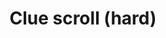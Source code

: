 ---
layout: item
title: Clue scroll (hard)
item-id: 2722
datatable: true
id: 2722
name: "Clue scroll (hard)"
members: true
lowalch: 8
highalch: 12
examine: "A clue!"
monsters:
  - id: 2
    name: "Aberrant spectre"
    members: true
    combat_level: 96
    wiki_url: "https://oldschool.runescape.wiki/w/Aberrant_spectre"
    drops:
      - quantity: "1"
        rarity: 0.0078125
    image: "https://oldschool.runescape.wiki/images/thumb/b/b2/Aberrant_spectre.png/150px-Aberrant_spectre.png?65d6f"
  - id: 8
    name: "Nechryael"
    members: true
    combat_level: 115
    wiki_url: "https://oldschool.runescape.wiki/w/Nechryael"
    drops:
      - quantity: "1"
        rarity: 0.0078125
    image: "https://oldschool.runescape.wiki/images/thumb/0/00/Nechryael.png/145px-Nechryael.png?d80e7"
  - id: 104
    name: "Hellhound"
    members: true
    combat_level: 122
    wiki_url: "https://oldschool.runescape.wiki/w/Hellhound#Level_122"
    drops:
      - quantity: "1"
        rarity: 0.015625
    image: "https://oldschool.runescape.wiki/images/thumb/3/3e/Hellhound.png/200px-Hellhound.png?a089e"
  - id: 240
    name: "Black demon"
    members: true
    combat_level: 172
    wiki_url: "https://oldschool.runescape.wiki/w/Black_demon#Level_172"
    drops:
      - quantity: "1"
        rarity: 0.0078125
    image: "https://oldschool.runescape.wiki/images/thumb/0/00/Black_demon.png/240px-Black_demon.png?5ecf8"
  - id: 247
    name: "Red dragon"
    members: true
    combat_level: 152
    wiki_url: "https://oldschool.runescape.wiki/w/Red_dragon#1"
    drops:
      - quantity: "1"
        rarity: 0.0078125
    image: "https://oldschool.runescape.wiki/images/thumb/6/6a/Red_dragon.png/290px-Red_dragon.png?f0a8a"
  - id: 252
    name: "Black dragon"
    members: true
    combat_level: 227
    wiki_url: "https://oldschool.runescape.wiki/w/Black_dragon#Level_227"
    drops:
      - quantity: "1"
        rarity: 0.0078125
    image: "https://oldschool.runescape.wiki/images/thumb/9/9f/Black_dragon.png/290px-Black_dragon.png?b8574"
  - id: 260
    name: "Green dragon"
    members: true
    combat_level: 79
    wiki_url: "https://oldschool.runescape.wiki/w/Green_dragon#Level_79"
    drops:
      - quantity: "1"
        rarity: 0.0078125
    image: "https://oldschool.runescape.wiki/images/thumb/0/07/Green_dragon.png/290px-Green_dragon.png?4657a"
  - id: 265
    name: "Blue dragon"
    members: true
    combat_level: 111
    wiki_url: "https://oldschool.runescape.wiki/w/Blue_dragon#2"
    drops:
      - quantity: "1"
        rarity: 0.0078125
    image: "https://oldschool.runescape.wiki/images/thumb/3/39/Blue_dragon.png/290px-Blue_dragon.png?1f705"
  - id: 270
    name: "Bronze dragon"
    members: true
    combat_level: 131
    wiki_url: "https://oldschool.runescape.wiki/w/Bronze_dragon#Standard"
    drops:
      - quantity: "1"
        rarity: 0.0078125
    image: "https://oldschool.runescape.wiki/images/thumb/8/8f/Bronze_dragon.png/280px-Bronze_dragon.png?58670"
  - id: 272
    name: "Iron dragon"
    members: true
    combat_level: 189
    wiki_url: "https://oldschool.runescape.wiki/w/Iron_dragon#Normal"
    drops:
      - quantity: "1"
        rarity: 0.0078125
    image: "https://oldschool.runescape.wiki/images/thumb/4/41/Iron_dragon.png/280px-Iron_dragon.png?5b7f9"
  - id: 410
    name: "Kurask"
    members: true
    combat_level: 106
    wiki_url: "https://oldschool.runescape.wiki/w/Kurask"
    drops:
      - quantity: "1"
        rarity: 0.0078125
    image: "https://oldschool.runescape.wiki/images/thumb/7/77/Kurask.png/250px-Kurask.png?d25f0"
  - id: 412
    name: "Gargoyle"
    members: true
    combat_level: 111
    wiki_url: "https://oldschool.runescape.wiki/w/Gargoyle"
    drops:
      - quantity: "1"
        rarity: 0.0078125
    image: "https://oldschool.runescape.wiki/images/thumb/4/44/Gargoyle.png/250px-Gargoyle.png?b7dd7"
  - id: 415
    name: "Abyssal demon"
    members: true
    combat_level: 124
    wiki_url: "https://oldschool.runescape.wiki/w/Abyssal_demon#Standard"
    drops:
      - quantity: "1"
        rarity: 0.0078125
    image: "https://oldschool.runescape.wiki/images/thumb/2/21/Abyssal_demon.png/200px-Abyssal_demon.png?5e1ed"
  - id: 426
    name: "Turoth"
    members: true
    combat_level: 86
    wiki_url: "https://oldschool.runescape.wiki/w/Turoth#Level_83"
    drops:
      - quantity: "1"
        rarity: 0.0078125
    image: "https://oldschool.runescape.wiki/images/thumb/f/f8/Turoth_%28lv_83%29.png/250px-Turoth_%28lv_83%29.png?96f06"
  - id: 427
    name: "Turoth"
    members: true
    combat_level: 89
    wiki_url: "https://oldschool.runescape.wiki/w/Turoth#Level_89"
    drops:
      - quantity: "1"
        rarity: 0.0078125
    image: "https://oldschool.runescape.wiki/images/thumb/f/f8/Turoth_%28lv_83%29.png/250px-Turoth_%28lv_83%29.png?96f06"
  - id: 428
    name: "Turoth"
    members: true
    combat_level: 87
    wiki_url: "https://oldschool.runescape.wiki/w/Turoth#Level_87"
    drops:
      - quantity: "1"
        rarity: 0.0078125
    image: "https://oldschool.runescape.wiki/images/thumb/f/f8/Turoth_%28lv_83%29.png/250px-Turoth_%28lv_83%29.png?96f06"
  - id: 429
    name: "Turoth"
    members: true
    combat_level: 85
    wiki_url: "https://oldschool.runescape.wiki/w/Turoth#Level_85"
    drops:
      - quantity: "1"
        rarity: 0.0078125
    image: "https://oldschool.runescape.wiki/images/thumb/f/f8/Turoth_%28lv_83%29.png/250px-Turoth_%28lv_83%29.png?96f06"
  - id: 430
    name: "Turoth"
    members: true
    combat_level: 83
    wiki_url: "https://oldschool.runescape.wiki/w/Turoth#Level_83"
    drops:
      - quantity: "1"
        rarity: 0.0078125
    image: "https://oldschool.runescape.wiki/images/thumb/f/f8/Turoth_%28lv_83%29.png/250px-Turoth_%28lv_83%29.png?96f06"
  - id: 431
    name: "Turoth"
    members: true
    combat_level: 88
    wiki_url: "https://oldschool.runescape.wiki/w/Turoth#Level_83"
    drops:
      - quantity: "1"
        rarity: 0.0078125
    image: "https://oldschool.runescape.wiki/images/thumb/f/f8/Turoth_%28lv_83%29.png/250px-Turoth_%28lv_83%29.png?96f06"
  - id: 437
    name: "Jelly"
    members: true
    combat_level: 78
    wiki_url: "https://oldschool.runescape.wiki/w/Jelly"
    drops:
      - quantity: "1"
        rarity: 0.0078125
    image: "https://oldschool.runescape.wiki/images/thumb/0/05/Jelly.png/250px-Jelly.png?28a08"
  - id: 484
    name: "Bloodveld"
    members: true
    combat_level: 76
    wiki_url: "https://oldschool.runescape.wiki/w/Bloodveld#Standard"
    drops:
      - quantity: "1"
        rarity: 0.00390625
    image: "https://oldschool.runescape.wiki/images/thumb/f/f9/Bloodveld.png/250px-Bloodveld.png?adc61"
  - id: 492
    name: "Cave kraken"
    members: true
    combat_level: 127
    wiki_url: "https://oldschool.runescape.wiki/w/Cave_kraken"
    drops:
      - quantity: "1"
        rarity: 0.01
    image: "https://oldschool.runescape.wiki/images/thumb/d/dc/Cave_kraken.png/290px-Cave_kraken.png?4612a"
  - id: 498
    name: "Smoke devil"
    members: true
    combat_level: 160
    wiki_url: "https://oldschool.runescape.wiki/w/Smoke_devil"
    drops:
      - quantity: "1"
        rarity: 0.0078125
    image: "https://oldschool.runescape.wiki/images/thumb/8/83/Smoke_devil.png/250px-Smoke_devil.png?87507"
  - id: 499
    name: "Thermonuclear smoke devil"
    members: true
    combat_level: 301
    wiki_url: "https://oldschool.runescape.wiki/w/Thermonuclear_smoke_devil"
    drops:
      - quantity: "1"
        rarity: 0.010416666666666666
    image: "https://oldschool.runescape.wiki/images/thumb/1/1c/Thermonuclear_smoke_devil.png/260px-Thermonuclear_smoke_devil.png?87507"
  - id: 531
    name: "Dark warrior"
    members: false
    combat_level: 8
    wiki_url: "https://oldschool.runescape.wiki/w/Dark_warrior#Level_8"
    drops:
      - quantity: "1"
        rarity: 0.0078125
    image: "https://oldschool.runescape.wiki/images/thumb/6/69/Dark_warrior.png/150px-Dark_warrior.png?386d1"
  - id: 787
    name: "Suqah"
    members: true
    combat_level: 111
    wiki_url: "https://oldschool.runescape.wiki/w/Suqah"
    drops:
      - quantity: "1"
        rarity: 0.007751937984496124
    image: "https://oldschool.runescape.wiki/images/thumb/7/79/Suqah.png/250px-Suqah.png?349eb"
  - id: 1026
    name: "Bandit"
    members: false
    combat_level: 22
    wiki_url: "https://oldschool.runescape.wiki/w/Bandit#Level_22"
    drops:
      - quantity: "1"
        rarity: 0.0078125
    image: "https://oldschool.runescape.wiki/images/thumb/1/1f/Bandit.png/160px-Bandit.png?4ee9f"
  - id: 1047
    name: "Cave horror"
    members: true
    combat_level: 80
    wiki_url: "https://oldschool.runescape.wiki/w/Cave_horror"
    drops:
      - quantity: "1"
        rarity: 0.0078125
    image: "https://oldschool.runescape.wiki/images/thumb/5/5b/Cave_horror_%281%29.png/240px-Cave_horror_%281%29.png?a57e4"
  - id: 1834
    name: "Gorak"
    members: true
    combat_level: 145
    wiki_url: "https://oldschool.runescape.wiki/w/Gorak#Level_145"
    drops:
      - quantity: "1"
        rarity: 0.0078125
    image: "https://oldschool.runescape.wiki/images/thumb/7/7d/Gorak.png/260px-Gorak.png?4657a"
  - id: 2025
    name: "Greater demon"
    members: false
    combat_level: 92
    wiki_url: "https://oldschool.runescape.wiki/w/Greater_demon#Level_92"
    drops:
      - quantity: "1"
        rarity: 0.0078125
    image: "https://oldschool.runescape.wiki/images/thumb/5/56/Greater_demon.png/250px-Greater_demon.png?f293e"
  - id: 2090
    name: "Moss giant"
    members: false
    combat_level: 42
    wiki_url: "https://oldschool.runescape.wiki/w/Moss_giant#Level_42"
    drops:
      - quantity: "1"
        rarity: 0.005
    image: "https://oldschool.runescape.wiki/images/thumb/6/61/Moss_giant.png/70px-Moss_giant.png?3c6c6"
  - id: 2097
    name: "Cyclops"
    members: true
    combat_level: 56
    wiki_url: "https://oldschool.runescape.wiki/w/Cyclops#Level_56"
    drops:
      - quantity: "1"
        rarity: 0.001953125
    image: "https://oldschool.runescape.wiki/images/thumb/a/a9/Cyclops.png/50px-Cyclops.png?dd786"
  - id: 2137
    name: "Cyclops"
    members: true
    combat_level: 106
    wiki_url: "https://oldschool.runescape.wiki/w/Cyclops#Level_106"
    drops:
      - quantity: "1"
        rarity: 0.001953125
    image: "https://oldschool.runescape.wiki/images/thumb/a/a9/Cyclops.png/50px-Cyclops.png?dd786"
  - id: 2145
    name: "Undead Druid"
    members: true
    combat_level: 105
    wiki_url: "https://oldschool.runescape.wiki/w/Undead_Druid"
    drops:
      - quantity: "1"
        rarity: 0.01
    image: "https://oldschool.runescape.wiki/images/thumb/9/93/Undead_Druid.png/230px-Undead_Druid.png?35e76"
  - id: 2206
    name: "Starlight"
    members: true
    combat_level: 149
    wiki_url: "https://oldschool.runescape.wiki/w/Starlight"
    drops:
      - quantity: "1"
        rarity: 0.0078125
    image: "https://oldschool.runescape.wiki/images/thumb/1/15/Starlight.png/300px-Starlight.png?f8be1"
  - id: 2207
    name: "Growler"
    members: true
    combat_level: 139
    wiki_url: "https://oldschool.runescape.wiki/w/Growler"
    drops:
      - quantity: "1"
        rarity: 0.0078125
    image: "https://oldschool.runescape.wiki/images/thumb/f/f3/Growler.png/300px-Growler.png?4ef2e"
  - id: 2208
    name: "Bree"
    members: true
    combat_level: 146
    wiki_url: "https://oldschool.runescape.wiki/w/Bree"
    drops:
      - quantity: "1"
        rarity: 0.0078125
    image: "https://oldschool.runescape.wiki/images/thumb/6/64/Bree.png/250px-Bree.png?58670"
  - id: 2209
    name: "Saradomin priest"
    members: true
    combat_level: 113
    wiki_url: "https://oldschool.runescape.wiki/w/Saradomin_priest"
    drops:
      - quantity: "1"
        rarity: 0.0078125
    image: "https://oldschool.runescape.wiki/images/thumb/5/5a/Saradomin_priest.png/130px-Saradomin_priest.png?c166f"
  - id: 2210
    name: "Spiritual warrior"
    members: true
    combat_level: 125
    wiki_url: "https://oldschool.runescape.wiki/w/Spiritual_warrior#Saradomin"
    drops:
      - quantity: "1"
        rarity: 0.0078125
    image: "https://oldschool.runescape.wiki/images/thumb/1/1a/Spiritual_warrior_%28Zamorak%29.png/200px-Spiritual_warrior_%28Zamorak%29.png?ef14c"
  - id: 2211
    name: "Spiritual ranger"
    members: true
    combat_level: 122
    wiki_url: "https://oldschool.runescape.wiki/w/Spiritual_ranger#Saradomin"
    drops:
      - quantity: "1"
        rarity: 0.0078125
    image: "https://oldschool.runescape.wiki/images/thumb/1/12/Spiritual_ranger_%28Zamorak%29.png/100px-Spiritual_ranger_%28Zamorak%29.png?b48cd"
  - id: 2212
    name: "Spiritual mage"
    members: true
    combat_level: 120
    wiki_url: "https://oldschool.runescape.wiki/w/Spiritual_mage#Saradomin"
    drops:
      - quantity: "1"
        rarity: 0.0078125
    image: "https://oldschool.runescape.wiki/images/thumb/f/f0/Spiritual_mage_%28Zamorak%29.png/130px-Spiritual_mage_%28Zamorak%29.png?b48cd"
  - id: 2213
    name: "Knight of Saradomin"
    members: true
    combat_level: 103
    wiki_url: "https://oldschool.runescape.wiki/w/Knight_of_Saradomin#Level_103"
    drops:
      - quantity: "1"
        rarity: 0.0078125
    image: "https://oldschool.runescape.wiki/images/thumb/b/ba/Knight_of_Saradomin.png/130px-Knight_of_Saradomin.png?3a61b"
  - id: 2214
    name: "Knight of Saradomin"
    members: true
    combat_level: 101
    wiki_url: "https://oldschool.runescape.wiki/w/Knight_of_Saradomin#Level_101"
    drops:
      - quantity: "1"
        rarity: 0.0078125
    image: "https://oldschool.runescape.wiki/images/thumb/b/ba/Knight_of_Saradomin.png/130px-Knight_of_Saradomin.png?3a61b"
  - id: 2216
    name: "Sergeant Strongstack"
    members: true
    combat_level: 141
    wiki_url: "https://oldschool.runescape.wiki/w/Sergeant_Strongstack"
    drops:
      - quantity: "1"
        rarity: 0.0078125
    image: "https://oldschool.runescape.wiki/images/thumb/6/65/Sergeant_Strongstack.png/230px-Sergeant_Strongstack.png?4af2c"
  - id: 2217
    name: "Sergeant Steelwill"
    members: true
    combat_level: 142
    wiki_url: "https://oldschool.runescape.wiki/w/Sergeant_Steelwill"
    drops:
      - quantity: "1"
        rarity: 0.0078125
    image: "https://oldschool.runescape.wiki/images/thumb/e/e7/Sergeant_Steelwill.png/230px-Sergeant_Steelwill.png?4af2c"
  - id: 2218
    name: "Sergeant Grimspike"
    members: true
    combat_level: 142
    wiki_url: "https://oldschool.runescape.wiki/w/Sergeant_Grimspike"
    drops:
      - quantity: "1"
        rarity: 0.0078125
    image: "https://oldschool.runescape.wiki/images/thumb/2/27/Sergeant_Grimspike.png/230px-Sergeant_Grimspike.png?4af2c"
  - id: 2235
    name: "Cyclops"
    members: true
    combat_level: 81
    wiki_url: "https://oldschool.runescape.wiki/w/Cyclops#Level_81"
    drops:
      - quantity: "1"
        rarity: 0.001953125
    image: "https://oldschool.runescape.wiki/images/thumb/a/a9/Cyclops.png/50px-Cyclops.png?dd786"
  - id: 2237
    name: "Ork"
    members: true
    combat_level: 107
    wiki_url: "https://oldschool.runescape.wiki/w/Ork"
    drops:
      - quantity: "1"
        rarity: 0.0078125
    image: "https://oldschool.runescape.wiki/images/thumb/0/0a/Ork.png/250px-Ork.png?ef0cc"
  - id: 2242
    name: "Spiritual ranger"
    members: true
    combat_level: 115
    wiki_url: "https://oldschool.runescape.wiki/w/Spiritual_ranger#Bandos"
    drops:
      - quantity: "1"
        rarity: 0.0078125
    image: "https://oldschool.runescape.wiki/images/thumb/1/12/Spiritual_ranger_%28Zamorak%29.png/100px-Spiritual_ranger_%28Zamorak%29.png?b48cd"
  - id: 2243
    name: "Spiritual warrior"
    members: true
    combat_level: 134
    wiki_url: "https://oldschool.runescape.wiki/w/Spiritual_warrior#Bandos"
    drops:
      - quantity: "1"
        rarity: 0.0078125
    image: "https://oldschool.runescape.wiki/images/thumb/1/1a/Spiritual_warrior_%28Zamorak%29.png/200px-Spiritual_warrior_%28Zamorak%29.png?ef14c"
  - id: 2244
    name: "Spiritual mage"
    members: true
    combat_level: 121
    wiki_url: "https://oldschool.runescape.wiki/w/Spiritual_mage#Bandos"
    drops:
      - quantity: "1"
        rarity: 0.0078125
    image: "https://oldschool.runescape.wiki/images/thumb/f/f0/Spiritual_mage_%28Zamorak%29.png/130px-Spiritual_mage_%28Zamorak%29.png?b48cd"
  - id: 2265
    name: "Dagannoth Supreme"
    members: true
    combat_level: 303
    wiki_url: "https://oldschool.runescape.wiki/w/Dagannoth_Supreme"
    drops:
      - quantity: "1"
        rarity: 0.023809523809523808
    image: "https://oldschool.runescape.wiki/images/thumb/b/b4/Dagannoth_Supreme.png/230px-Dagannoth_Supreme.png?81f00"
  - id: 2266
    name: "Dagannoth Prime"
    members: true
    combat_level: 303
    wiki_url: "https://oldschool.runescape.wiki/w/Dagannoth_Prime"
    drops:
      - quantity: "1"
        rarity: 0.023809523809523808
    image: "https://oldschool.runescape.wiki/images/thumb/8/8b/Dagannoth_Prime.png/200px-Dagannoth_Prime.png?945b1"
  - id: 2267
    name: "Dagannoth Rex"
    members: true
    combat_level: 303
    wiki_url: "https://oldschool.runescape.wiki/w/Dagannoth_Rex"
    drops:
      - quantity: "1"
        rarity: 0.023809523809523808
    image: "https://oldschool.runescape.wiki/images/thumb/1/1b/Dagannoth_Rex.png/230px-Dagannoth_Rex.png?a99a9"
  - id: 2464
    name: "Cyclops"
    members: true
    combat_level: 76
    wiki_url: "https://oldschool.runescape.wiki/w/Cyclops#Level_76"
    drops:
      - quantity: "1"
        rarity: 0.001953125
    image: "https://oldschool.runescape.wiki/images/thumb/a/a9/Cyclops.png/50px-Cyclops.png?dd786"
  - id: 2514
    name: "Ankou"
    members: false
    combat_level: 75
    wiki_url: "https://oldschool.runescape.wiki/w/Ankou#Level_75"
    drops:
      - quantity: "1"
        rarity: 0.001953125
    image: "https://oldschool.runescape.wiki/images/thumb/4/4f/Ankou.png/110px-Ankou.png?efca0"
  - id: 2515
    name: "Ankou"
    members: false
    combat_level: 82
    wiki_url: "https://oldschool.runescape.wiki/w/Ankou#Level_82"
    drops:
      - quantity: "1"
        rarity: 0.001953125
    image: "https://oldschool.runescape.wiki/images/thumb/4/4f/Ankou.png/110px-Ankou.png?efca0"
  - id: 2516
    name: "Ankou"
    members: false
    combat_level: 86
    wiki_url: "https://oldschool.runescape.wiki/w/Ankou#Level_86"
    drops:
      - quantity: "1"
        rarity: 0.001953125
    image: "https://oldschool.runescape.wiki/images/thumb/4/4f/Ankou.png/110px-Ankou.png?efca0"
  - id: 2916
    name: "Waterfiend"
    members: true
    combat_level: 115
    wiki_url: "https://oldschool.runescape.wiki/w/Waterfiend"
    drops:
      - quantity: "1"
        rarity: 0.0078125
    image: "https://oldschool.runescape.wiki/images/thumb/4/4f/Waterfiend.png/120px-Waterfiend.png?3dfda"
  - id: 2918
    name: "Brutal green dragon"
    members: true
    combat_level: 227
    wiki_url: "https://oldschool.runescape.wiki/w/Brutal_green_dragon"
    drops:
      - quantity: "1"
        rarity: 0.0078125
    image: "https://oldschool.runescape.wiki/images/thumb/e/e9/Brutal_green_dragon.png/290px-Brutal_green_dragon.png?24f54"
  - id: 3130
    name: "Tstanon Karlak"
    members: true
    combat_level: 145
    wiki_url: "https://oldschool.runescape.wiki/w/Tstanon_Karlak"
    drops:
      - quantity: "1"
        rarity: 0.0078125
    image: "https://oldschool.runescape.wiki/images/thumb/f/f7/Tstanon_Karlak.png/250px-Tstanon_Karlak.png?fbe3c"
  - id: 3131
    name: "Zakl'n Gritch"
    members: true
    combat_level: 142
    wiki_url: "https://oldschool.runescape.wiki/w/Zakl'n_Gritch"
    drops:
      - quantity: "1"
        rarity: 0.0078125
    image: "https://oldschool.runescape.wiki/images/thumb/5/53/Zakl%27n_Gritch.png/220px-Zakl%27n_Gritch.png?b556b"
  - id: 3132
    name: "Balfrug Kreeyath"
    members: true
    combat_level: 151
    wiki_url: "https://oldschool.runescape.wiki/w/Balfrug_Kreeyath"
    drops:
      - quantity: "1"
        rarity: 0.0078125
    image: "https://oldschool.runescape.wiki/images/thumb/9/93/Balfrug_Kreeyath.png/250px-Balfrug_Kreeyath.png?b4b5b"
  - id: 3133
    name: "Hellhound"
    members: true
    combat_level: 127
    wiki_url: "https://oldschool.runescape.wiki/w/Hellhound#Level_127"
    drops:
      - quantity: "1"
        rarity: 0.015625
    image: "https://oldschool.runescape.wiki/images/thumb/3/3e/Hellhound.png/200px-Hellhound.png?a089e"
  - id: 3138
    name: "Bloodveld"
    members: true
    combat_level: 81
    wiki_url: "https://oldschool.runescape.wiki/w/Bloodveld#God_Wars"
    drops:
      - quantity: "1"
        rarity: 0.00390625
    image: "https://oldschool.runescape.wiki/images/thumb/f/f9/Bloodveld.png/250px-Bloodveld.png?adc61"
  - id: 3141
    name: "Gorak"
    members: true
    combat_level: 149
    wiki_url: "https://oldschool.runescape.wiki/w/Gorak#Level_149"
    drops:
      - quantity: "1"
        rarity: 0.0078125
    image: "https://oldschool.runescape.wiki/images/thumb/7/7d/Gorak.png/260px-Gorak.png?4657a"
  - id: 3159
    name: "Spiritual warrior"
    members: true
    combat_level: 115
    wiki_url: "https://oldschool.runescape.wiki/w/Spiritual_warrior#Zamorak"
    drops:
      - quantity: "1"
        rarity: 0.0078125
    image: "https://oldschool.runescape.wiki/images/thumb/1/1a/Spiritual_warrior_%28Zamorak%29.png/200px-Spiritual_warrior_%28Zamorak%29.png?ef14c"
  - id: 3160
    name: "Spiritual ranger"
    members: true
    combat_level: 118
    wiki_url: "https://oldschool.runescape.wiki/w/Spiritual_ranger#Zamorak"
    drops:
      - quantity: "1"
        rarity: 0.0078125
    image: "https://oldschool.runescape.wiki/images/thumb/1/12/Spiritual_ranger_%28Zamorak%29.png/100px-Spiritual_ranger_%28Zamorak%29.png?b48cd"
  - id: 3163
    name: "Wingman Skree"
    members: true
    combat_level: 143
    wiki_url: "https://oldschool.runescape.wiki/w/Wingman_Skree"
    drops:
      - quantity: "1"
        rarity: 0.0078125
    image: "https://oldschool.runescape.wiki/images/thumb/7/75/Wingman_Skree.png/280px-Wingman_Skree.png?6ce9f"
  - id: 3164
    name: "Flockleader Geerin"
    members: true
    combat_level: 149
    wiki_url: "https://oldschool.runescape.wiki/w/Flockleader_Geerin"
    drops:
      - quantity: "1"
        rarity: 0.0078125
    image: "https://oldschool.runescape.wiki/images/thumb/f/f9/Flockleader_Geerin.png/280px-Flockleader_Geerin.png?6ce9f"
  - id: 3165
    name: "Flight Kilisa"
    members: true
    combat_level: 159
    wiki_url: "https://oldschool.runescape.wiki/w/Flight_Kilisa"
    drops:
      - quantity: "1"
        rarity: 0.0078125
    image: "https://oldschool.runescape.wiki/images/thumb/e/e7/Flight_Kilisa.png/250px-Flight_Kilisa.png?3a3f3"
  - id: 3166
    name: "Spiritual warrior"
    members: true
    combat_level: 123
    wiki_url: "https://oldschool.runescape.wiki/w/Spiritual_warrior#Armadyl"
    drops:
      - quantity: "1"
        rarity: 0.0078125
    image: "https://oldschool.runescape.wiki/images/thumb/1/1a/Spiritual_warrior_%28Zamorak%29.png/200px-Spiritual_warrior_%28Zamorak%29.png?ef14c"
  - id: 3167
    name: "Spiritual ranger"
    members: true
    combat_level: 127
    wiki_url: "https://oldschool.runescape.wiki/w/Spiritual_ranger#Armadyl"
    drops:
      - quantity: "1"
        rarity: 0.0078125
    image: "https://oldschool.runescape.wiki/images/thumb/1/12/Spiritual_ranger_%28Zamorak%29.png/100px-Spiritual_ranger_%28Zamorak%29.png?b48cd"
  - id: 3168
    name: "Spiritual mage"
    members: true
    combat_level: 122
    wiki_url: "https://oldschool.runescape.wiki/w/Spiritual_mage#Armadyl"
    drops:
      - quantity: "1"
        rarity: 0.0078125
    image: "https://oldschool.runescape.wiki/images/thumb/f/f0/Spiritual_mage_%28Zamorak%29.png/130px-Spiritual_mage_%28Zamorak%29.png?b48cd"
  - id: 3169
    name: "Aviansie"
    members: true
    combat_level: 69
    wiki_url: "https://oldschool.runescape.wiki/w/Aviansie#Level_69"
    drops:
      - quantity: "1"
        rarity: 0.0078125
    image: "https://oldschool.runescape.wiki/images/thumb/e/ec/Aviansie_%28level_69%29.png/230px-Aviansie_%28level_69%29.png?bc4a8"
  - id: 3170
    name: "Aviansie"
    members: true
    combat_level: 79
    wiki_url: "https://oldschool.runescape.wiki/w/Aviansie#Level_79_(1)"
    drops:
      - quantity: "1"
        rarity: 0.0078125
    image: "https://oldschool.runescape.wiki/images/thumb/e/ec/Aviansie_%28level_69%29.png/230px-Aviansie_%28level_69%29.png?bc4a8"
  - id: 3171
    name: "Aviansie"
    members: true
    combat_level: 84
    wiki_url: "https://oldschool.runescape.wiki/w/Aviansie#Level_84"
    drops:
      - quantity: "1"
        rarity: 0.0078125
    image: "https://oldschool.runescape.wiki/images/thumb/e/ec/Aviansie_%28level_69%29.png/230px-Aviansie_%28level_69%29.png?bc4a8"
  - id: 3172
    name: "Aviansie"
    members: true
    combat_level: 83
    wiki_url: "https://oldschool.runescape.wiki/w/Aviansie#Level_83"
    drops:
      - quantity: "1"
        rarity: 0.0078125
    image: "https://oldschool.runescape.wiki/images/thumb/e/ec/Aviansie_%28level_69%29.png/230px-Aviansie_%28level_69%29.png?bc4a8"
  - id: 3173
    name: "Aviansie"
    members: true
    combat_level: 92
    wiki_url: "https://oldschool.runescape.wiki/w/Aviansie#Level_92"
    drops:
      - quantity: "1"
        rarity: 0.0078125
    image: "https://oldschool.runescape.wiki/images/thumb/e/ec/Aviansie_%28level_69%29.png/230px-Aviansie_%28level_69%29.png?bc4a8"
  - id: 3174
    name: "Aviansie"
    members: true
    combat_level: 97
    wiki_url: "https://oldschool.runescape.wiki/w/Aviansie#Level_97_(1)"
    drops:
      - quantity: "1"
        rarity: 0.0078125
    image: "https://oldschool.runescape.wiki/images/thumb/e/ec/Aviansie_%28level_69%29.png/230px-Aviansie_%28level_69%29.png?bc4a8"
  - id: 3175
    name: "Aviansie"
    members: true
    combat_level: 137
    wiki_url: "https://oldschool.runescape.wiki/w/Aviansie#Level_137"
    drops:
      - quantity: "1"
        rarity: 0.0078125
    image: "https://oldschool.runescape.wiki/images/thumb/e/ec/Aviansie_%28level_69%29.png/230px-Aviansie_%28level_69%29.png?bc4a8"
  - id: 3176
    name: "Aviansie"
    members: true
    combat_level: 148
    wiki_url: "https://oldschool.runescape.wiki/w/Aviansie#Level_148"
    drops:
      - quantity: "1"
        rarity: 0.0078125
    image: "https://oldschool.runescape.wiki/images/thumb/e/ec/Aviansie_%28level_69%29.png/230px-Aviansie_%28level_69%29.png?bc4a8"
  - id: 3177
    name: "Aviansie"
    members: true
    combat_level: 71
    wiki_url: "https://oldschool.runescape.wiki/w/Aviansie#Level_71"
    drops:
      - quantity: "1"
        rarity: 0.0078125
    image: "https://oldschool.runescape.wiki/images/thumb/e/ec/Aviansie_%28level_69%29.png/230px-Aviansie_%28level_69%29.png?bc4a8"
  - id: 3178
    name: "Aviansie"
    members: true
    combat_level: 73
    wiki_url: "https://oldschool.runescape.wiki/w/Aviansie#Level_73"
    drops:
      - quantity: "1"
        rarity: 0.0078125
    image: "https://oldschool.runescape.wiki/images/thumb/e/ec/Aviansie_%28level_69%29.png/230px-Aviansie_%28level_69%29.png?bc4a8"
  - id: 3180
    name: "Aviansie"
    members: true
    combat_level: 89
    wiki_url: "https://oldschool.runescape.wiki/w/Aviansie#Level_89"
    drops:
      - quantity: "1"
        rarity: 0.0078125
    image: "https://oldschool.runescape.wiki/images/thumb/e/ec/Aviansie_%28level_69%29.png/230px-Aviansie_%28level_69%29.png?bc4a8"
  - id: 3181
    name: "Aviansie"
    members: true
    combat_level: 94
    wiki_url: "https://oldschool.runescape.wiki/w/Aviansie#Level_94"
    drops:
      - quantity: "1"
        rarity: 0.0078125
    image: "https://oldschool.runescape.wiki/images/thumb/e/ec/Aviansie_%28level_69%29.png/230px-Aviansie_%28level_69%29.png?bc4a8"
  - id: 3183
    name: "Aviansie"
    members: true
    combat_level: 131
    wiki_url: "https://oldschool.runescape.wiki/w/Aviansie#Level_131"
    drops:
      - quantity: "1"
        rarity: 0.0078125
    image: "https://oldschool.runescape.wiki/images/thumb/e/ec/Aviansie_%28level_69%29.png/230px-Aviansie_%28level_69%29.png?bc4a8"
  - id: 3428
    name: "Iorwerth Archer"
    members: true
    combat_level: 90
    wiki_url: "https://oldschool.runescape.wiki/w/Iorwerth_Archer#Male"
    drops:
      - quantity: "1"
        rarity: 0.0078125
    image: "https://oldschool.runescape.wiki/images/thumb/e/e9/Iorwerth_Archer_%282%29.png/130px-Iorwerth_Archer_%282%29.png?7e75e"
  - id: 3429
    name: "Iorwerth Warrior"
    members: true
    combat_level: 108
    wiki_url: "https://oldschool.runescape.wiki/w/Iorwerth_Warrior#Male"
    drops:
      - quantity: "1"
        rarity: 0.0078125
    image: "https://oldschool.runescape.wiki/images/thumb/5/5d/Iorwerth_Warrior_%282%29.png/140px-Iorwerth_Warrior_%282%29.png?1c383"
  - id: 3717
    name: "Vyrewatch"
    members: true
    combat_level: 105
    wiki_url: "https://oldschool.runescape.wiki/w/Vyrewatch#Level_105"
    drops:
      - quantity: "1"
        rarity: 0.0078125
    image: "https://oldschool.runescape.wiki/images/thumb/a/a6/Vyrewatch.png/250px-Vyrewatch.png?6487a"
  - id: 3718
    name: "Vyrewatch"
    members: true
    combat_level: 110
    wiki_url: "https://oldschool.runescape.wiki/w/Vyrewatch#Level_110"
    drops:
      - quantity: "1"
        rarity: 0.0078125
    image: "https://oldschool.runescape.wiki/images/thumb/a/a6/Vyrewatch.png/250px-Vyrewatch.png?6487a"
  - id: 3719
    name: "Vyrewatch"
    members: true
    combat_level: 120
    wiki_url: "https://oldschool.runescape.wiki/w/Vyrewatch#Level_120"
    drops:
      - quantity: "1"
        rarity: 0.0078125
    image: "https://oldschool.runescape.wiki/images/thumb/a/a6/Vyrewatch.png/250px-Vyrewatch.png?6487a"
  - id: 3720
    name: "Vyrewatch"
    members: true
    combat_level: 125
    wiki_url: "https://oldschool.runescape.wiki/w/Vyrewatch#Level_125"
    drops:
      - quantity: "1"
        rarity: 0.0078125
    image: "https://oldschool.runescape.wiki/images/thumb/a/a6/Vyrewatch.png/250px-Vyrewatch.png?6487a"
  - id: 3851
    name: "Moss giant"
    members: true
    combat_level: 48
    wiki_url: "https://oldschool.runescape.wiki/w/Moss_giant#Level_48"
    drops:
      - quantity: "1"
        rarity: 0.005
    image: "https://oldschool.runescape.wiki/images/thumb/6/61/Moss_giant.png/70px-Moss_giant.png?3c6c6"
  - id: 4005
    name: "Dark beast"
    members: true
    combat_level: 182
    wiki_url: "https://oldschool.runescape.wiki/w/Dark_beast"
    drops:
      - quantity: "1"
        rarity: 0.0078125
    image: "https://oldschool.runescape.wiki/images/thumb/e/e1/Dark_beast.png/290px-Dark_beast.png?81f00"
  - id: 5126
    name: "Experiment No.2"
    members: true
    combat_level: 109
    wiki_url: "https://oldschool.runescape.wiki/w/Experiment_No.2"
    drops:
      - quantity: "1"
        rarity: 0.0078125
    image: "https://oldschool.runescape.wiki/images/thumb/1/19/Experiment_No.2.png/150px-Experiment_No.2.png?67804"
  - id: 5293
    name: "Elf Warrior"
    members: true
    combat_level: 108
    wiki_url: "https://oldschool.runescape.wiki/w/Elf_Warrior#1"
    drops:
      - quantity: "1"
        rarity: 0.0078125
    image: "https://oldschool.runescape.wiki/images/thumb/c/ce/Elf_Warrior_%281%29.png/130px-Elf_Warrior_%281%29.png?7a1ed"
  - id: 5295
    name: "Elf Archer"
    members: true
    combat_level: 90
    wiki_url: "https://oldschool.runescape.wiki/w/Elf_Archer#1"
    drops:
      - quantity: "1"
        rarity: 0.0078125
    image: "https://oldschool.runescape.wiki/images/thumb/4/4c/Elf_Archer_%281%29.png/130px-Elf_Archer_%281%29.png?8005f"
  - id: 6295
    name: "Black demon (hard)"
    members: true
    combat_level: 292
    wiki_url: "https://oldschool.runescape.wiki/w/Black_demon#Hard"
    drops:
      - quantity: "1"
        rarity: 0.0078125
    image: "https://oldschool.runescape.wiki/images/thumb/0/00/Black_demon.png/240px-Black_demon.png?5ecf8"
  - id: 6473
    name: "Terror dog"
    members: true
    combat_level: 110
    wiki_url: "https://oldschool.runescape.wiki/w/Terror_dog#Level_110"
    drops:
      - quantity: "1"
        rarity: 0.0078125
    image: "https://oldschool.runescape.wiki/images/thumb/6/62/Terror_dog_%28level_100%29.png/200px-Terror_dog_%28level_100%29.png?535ad"
  - id: 6474
    name: "Terror dog"
    members: true
    combat_level: 100
    wiki_url: "https://oldschool.runescape.wiki/w/Terror_dog#Level_100"
    drops:
      - quantity: "1"
        rarity: 0.0078125
    image: "https://oldschool.runescape.wiki/images/thumb/6/62/Terror_dog_%28level_100%29.png/200px-Terror_dog_%28level_100%29.png?535ad"
  - id: 6605
    name: "Bandit"
    members: true
    combat_level: 130
    wiki_url: "https://oldschool.runescape.wiki/w/Bandit#Level_130"
    drops:
      - quantity: "1"
        rarity: 0.0078125
    image: "https://oldschool.runescape.wiki/images/thumb/1/1f/Bandit.png/160px-Bandit.png?4ee9f"
  - id: 6606
    name: "Dark warrior"
    members: true
    combat_level: 145
    wiki_url: "https://oldschool.runescape.wiki/w/Dark_warrior#Level_145"
    drops:
      - quantity: "1"
        rarity: 0.0078125
    image: "https://oldschool.runescape.wiki/images/thumb/6/69/Dark_warrior.png/150px-Dark_warrior.png?386d1"
  - id: 6607
    name: "Elder Chaos druid"
    members: true
    combat_level: 129
    wiki_url: "https://oldschool.runescape.wiki/w/Elder_Chaos_druid"
    drops:
      - quantity: "1"
        rarity: 0.0078125
    image: "https://oldschool.runescape.wiki/images/thumb/9/9c/Elder_Chaos_druid.png/150px-Elder_Chaos_druid.png?559f2"
  - id: 6615
    name: "Scorpia"
    members: true
    combat_level: 225
    wiki_url: "https://oldschool.runescape.wiki/w/Scorpia"
    drops:
      - quantity: "1"
        rarity: 0.01
    image: "https://oldschool.runescape.wiki/images/3/35/Scorpia.png?517c9"
  - id: 6618
    name: "Crazy archaeologist"
    members: true
    combat_level: 204
    wiki_url: "https://oldschool.runescape.wiki/w/Crazy_archaeologist"
    drops:
      - quantity: "1"
        rarity: 0.0078125
    image: "https://oldschool.runescape.wiki/images/thumb/c/c0/Crazy_archaeologist.png/120px-Crazy_archaeologist.png?3ecc9"
  - id: 6619
    name: "Chaos Fanatic"
    members: true
    combat_level: 202
    wiki_url: "https://oldschool.runescape.wiki/w/Chaos_Fanatic"
    drops:
      - quantity: "1"
        rarity: 0.0078125
    image: "https://oldschool.runescape.wiki/images/d/d8/Chaos_Fanatic.png?8871d"
  - id: 6766
    name: "Lizardman shaman"
    members: true
    combat_level: 150
    wiki_url: "https://oldschool.runescape.wiki/w/Lizardman_shaman#Standard"
    drops:
      - quantity: "1"
        rarity: 0.005
    image: "https://oldschool.runescape.wiki/images/thumb/2/2f/Lizardman_shaman_%281%29.png/200px-Lizardman_shaman_%281%29.png?7c5b4"
  - id: 6896
    name: "Gangster"
    members: true
    combat_level: 45
    wiki_url: "https://oldschool.runescape.wiki/w/Gangster#Level_45"
    drops:
      - quantity: "1"
        rarity: 0.015384615384615385
    image: "https://oldschool.runescape.wiki/images/thumb/4/44/Gangster.png/120px-Gangster.png?fb728"
  - id: 6898
    name: "Gangster"
    members: true
    combat_level: 50
    wiki_url: "https://oldschool.runescape.wiki/w/Gangster#Level_50"
    drops:
      - quantity: "1"
        rarity: 0.015384615384615385
    image: "https://oldschool.runescape.wiki/images/thumb/4/44/Gangster.png/120px-Gangster.png?fb728"
  - id: 6900
    name: "Gang boss"
    members: true
    combat_level: 83
    wiki_url: "https://oldschool.runescape.wiki/w/Gang_boss#Female"
    drops:
      - quantity: "1"
        rarity: 0.015384615384615385
    image: "https://oldschool.runescape.wiki/images/thumb/9/99/Gang_boss.png/120px-Gang_boss.png?f9b16"
  - id: 6902
    name: "Gang boss"
    members: true
    combat_level: 76
    wiki_url: "https://oldschool.runescape.wiki/w/Gang_boss#Male"
    drops:
      - quantity: "1"
        rarity: 0.015384615384615385
    image: "https://oldschool.runescape.wiki/images/thumb/9/99/Gang_boss.png/120px-Gang_boss.png?f9b16"
  - id: 7095
    name: "Tortured gorilla"
    members: true
    combat_level: 142
    wiki_url: "https://oldschool.runescape.wiki/w/Tortured_gorilla#Level_142"
    drops:
      - quantity: "1"
        rarity: 0.0033333333333333335
    image: "https://oldschool.runescape.wiki/images/thumb/3/32/Tortured_gorilla.png/230px-Tortured_gorilla.png?1c786"
  - id: 7144
    name: "Demonic gorilla"
    members: true
    combat_level: 275
    wiki_url: "https://oldschool.runescape.wiki/w/Demonic_gorilla"
    drops:
      - quantity: "1"
        rarity: 0.01
    image: "https://oldschool.runescape.wiki/images/thumb/e/ee/Demonic_gorilla.png/260px-Demonic_gorilla.png?5f457"
  - id: 7150
    name: "Tortured gorilla"
    members: true
    combat_level: 141
    wiki_url: "https://oldschool.runescape.wiki/w/Tortured_gorilla#Level_141"
    drops:
      - quantity: "1"
        rarity: 0.0033333333333333335
    image: "https://oldschool.runescape.wiki/images/thumb/3/32/Tortured_gorilla.png/230px-Tortured_gorilla.png?1c786"
  - id: 7242
    name: "Black demon"
    members: true
    combat_level: 184
    wiki_url: "https://oldschool.runescape.wiki/w/Black_demon#Level_184"
    drops:
      - quantity: "1"
        rarity: 0.0078125
    image: "https://oldschool.runescape.wiki/images/thumb/0/00/Black_demon.png/240px-Black_demon.png?5ecf8"
  - id: 7243
    name: "Black demon"
    members: true
    combat_level: 178
    wiki_url: "https://oldschool.runescape.wiki/w/Black_demon#Level_178"
    drops:
      - quantity: "1"
        rarity: 0.0078125
    image: "https://oldschool.runescape.wiki/images/thumb/0/00/Black_demon.png/240px-Black_demon.png?5ecf8"
  - id: 7244
    name: "Greater demon"
    members: true
    combat_level: 101
    wiki_url: "https://oldschool.runescape.wiki/w/Greater_demon#Level_101"
    drops:
      - quantity: "1"
        rarity: 0.0078125
    image: "https://oldschool.runescape.wiki/images/thumb/5/56/Greater_demon.png/250px-Greater_demon.png?f293e"
  - id: 7245
    name: "Greater demon"
    members: true
    combat_level: 100
    wiki_url: "https://oldschool.runescape.wiki/w/Greater_demon#Level_100"
    drops:
      - quantity: "1"
        rarity: 0.0078125
    image: "https://oldschool.runescape.wiki/images/thumb/5/56/Greater_demon.png/250px-Greater_demon.png?f293e"
  - id: 7246
    name: "Greater demon"
    members: true
    combat_level: 113
    wiki_url: "https://oldschool.runescape.wiki/w/Greater_demon#Level_113"
    drops:
      - quantity: "1"
        rarity: 0.0078125
    image: "https://oldschool.runescape.wiki/images/thumb/5/56/Greater_demon.png/250px-Greater_demon.png?f293e"
  - id: 7253
    name: "Bronze dragon"
    members: true
    combat_level: 143
    wiki_url: "https://oldschool.runescape.wiki/w/Bronze_dragon#Catacombs_of_Kourend"
    drops:
      - quantity: "1"
        rarity: 0.0078125
    image: "https://oldschool.runescape.wiki/images/thumb/8/8f/Bronze_dragon.png/280px-Bronze_dragon.png?58670"
  - id: 7254
    name: "Iron dragon"
    members: true
    combat_level: 215
    wiki_url: "https://oldschool.runescape.wiki/w/Iron_dragon#Catacombs_of_Kourend"
    drops:
      - quantity: "1"
        rarity: 0.0078125
    image: "https://oldschool.runescape.wiki/images/thumb/4/41/Iron_dragon.png/280px-Iron_dragon.png?5b7f9"
  - id: 7255
    name: "Steel dragon"
    members: true
    combat_level: 274
    wiki_url: "https://oldschool.runescape.wiki/w/Steel_dragon#Catacombs_of_Kourend"
    drops:
      - quantity: "1"
        rarity: 0.015625
    image: "https://oldschool.runescape.wiki/images/thumb/0/0b/Steel_dragon.png/280px-Steel_dragon.png?dd42e"
  - id: 7257
    name: "Ankou"
    members: false
    combat_level: 95
    wiki_url: "https://oldschool.runescape.wiki/w/Ankou#Level_95"
    drops:
      - quantity: "1"
        rarity: 0.001953125
    image: "https://oldschool.runescape.wiki/images/thumb/4/4f/Ankou.png/110px-Ankou.png?efca0"
  - id: 7272
    name: "Twisted Banshee"
    members: true
    combat_level: 89
    wiki_url: "https://oldschool.runescape.wiki/w/Twisted_Banshee"
    drops:
      - quantity: "1"
        rarity: 0.0078125
    image: "https://oldschool.runescape.wiki/images/thumb/5/51/Twisted_Banshee.png/140px-Twisted_Banshee.png?9d60d"
  - id: 7273
    name: "Brutal blue dragon"
    members: true
    combat_level: 271
    wiki_url: "https://oldschool.runescape.wiki/w/Brutal_blue_dragon"
    drops:
      - quantity: "1"
        rarity: 0.0078125
    image: "https://oldschool.runescape.wiki/images/thumb/0/01/Brutal_blue_dragon.png/290px-Brutal_blue_dragon.png?24f54"
  - id: 7274
    name: "Brutal red dragon"
    members: true
    combat_level: 289
    wiki_url: "https://oldschool.runescape.wiki/w/Brutal_red_dragon"
    drops:
      - quantity: "1"
        rarity: 0.0078125
    image: "https://oldschool.runescape.wiki/images/thumb/0/0d/Brutal_red_dragon.png/290px-Brutal_red_dragon.png?24f54"
  - id: 7275
    name: "Brutal black dragon"
    members: true
    combat_level: 318
    wiki_url: "https://oldschool.runescape.wiki/w/Brutal_black_dragon"
    drops:
      - quantity: "1"
        rarity: 0.0078125
    image: "https://oldschool.runescape.wiki/images/thumb/a/a2/Brutal_black_dragon.png/290px-Brutal_black_dragon.png?24f54"
  - id: 7276
    name: "Mutated Bloodveld"
    members: true
    combat_level: 123
    wiki_url: "https://oldschool.runescape.wiki/w/Mutated_Bloodveld"
    drops:
      - quantity: "1"
        rarity: 0.0078125
    image: "https://oldschool.runescape.wiki/images/thumb/8/85/Mutated_Bloodveld.png/200px-Mutated_Bloodveld.png?64d32"
  - id: 7277
    name: "Warped Jelly"
    members: true
    combat_level: 112
    wiki_url: "https://oldschool.runescape.wiki/w/Warped_Jelly"
    drops:
      - quantity: "1"
        rarity: 0.015625
    image: "https://oldschool.runescape.wiki/images/thumb/3/31/Warped_Jelly.png/150px-Warped_Jelly.png?3929c"
  - id: 7278
    name: "Greater Nechryael"
    members: true
    combat_level: 200
    wiki_url: "https://oldschool.runescape.wiki/w/Greater_Nechryael"
    drops:
      - quantity: "1"
        rarity: 0.0078125
    image: "https://oldschool.runescape.wiki/images/thumb/d/dc/Greater_Nechryael.png/145px-Greater_Nechryael.png?a4d2b"
  - id: 7279
    name: "Deviant spectre"
    members: true
    combat_level: 169
    wiki_url: "https://oldschool.runescape.wiki/w/Deviant_spectre"
    drops:
      - quantity: "1"
        rarity: 0.0078125
    image: "https://oldschool.runescape.wiki/images/thumb/2/28/Deviant_spectre.png/150px-Deviant_spectre.png?17609"
  - id: 7286
    name: "Skotizo"
    members: true
    combat_level: 321
    wiki_url: "https://oldschool.runescape.wiki/w/Skotizo"
    drops:
      - quantity: "1"
        rarity: 1
    image: "https://oldschool.runescape.wiki/images/thumb/a/a8/Skotizo.png/250px-Skotizo.png?dc8b8"
  - id: 7391
    name: "Screaming twisted banshee"
    members: true
    combat_level: 144
    wiki_url: "https://oldschool.runescape.wiki/w/Screaming_twisted_banshee"
    drops:
      - quantity: "1"
        rarity: 0.078125
    image: "https://oldschool.runescape.wiki/images/thumb/1/1c/Screaming_twisted_banshee.png/180px-Screaming_twisted_banshee.png?46b2a"
  - id: 7397
    name: "Insatiable Bloodveld"
    members: true
    combat_level: 202
    wiki_url: "https://oldschool.runescape.wiki/w/Insatiable_Bloodveld"
    drops:
      - quantity: "1"
        rarity: 0.0390625
    image: "https://oldschool.runescape.wiki/images/thumb/4/45/Insatiable_Bloodveld.png/230px-Insatiable_Bloodveld.png?5b7f9"
  - id: 7398
    name: "Insatiable mutated Bloodveld"
    members: true
    combat_level: 278
    wiki_url: "https://oldschool.runescape.wiki/w/Insatiable_mutated_Bloodveld"
    drops:
      - quantity: "1"
        rarity: 0.078125
    image: "https://oldschool.runescape.wiki/images/thumb/7/73/Insatiable_mutated_Bloodveld.png/200px-Insatiable_mutated_Bloodveld.png?5b7f9"
  - id: 7399
    name: "Vitreous Jelly"
    members: true
    combat_level: 206
    wiki_url: "https://oldschool.runescape.wiki/w/Vitreous_Jelly"
    drops:
      - quantity: "1"
        rarity: 0.078125
    image: "https://oldschool.runescape.wiki/images/thumb/5/5e/Vitreous_Jelly.png/260px-Vitreous_Jelly.png?dfd9a"
  - id: 7400
    name: "Vitreous warped Jelly"
    members: true
    combat_level: 241
    wiki_url: "https://oldschool.runescape.wiki/w/Vitreous_warped_Jelly"
    drops:
      - quantity: "1"
        rarity: 0.15625
    image: "https://oldschool.runescape.wiki/images/thumb/f/f0/Vitreous_warped_Jelly.png/260px-Vitreous_warped_Jelly.png?4216f"
  - id: 7401
    name: "Cave abomination"
    members: true
    combat_level: 206
    wiki_url: "https://oldschool.runescape.wiki/w/Cave_abomination"
    drops:
      - quantity: "1"
        rarity: 0.078125
    image: "https://oldschool.runescape.wiki/images/thumb/d/de/Cave_abomination.png/200px-Cave_abomination.png?85a14"
  - id: 7402
    name: "Abhorrent spectre"
    members: true
    combat_level: 253
    wiki_url: "https://oldschool.runescape.wiki/w/Abhorrent_spectre"
    drops:
      - quantity: "1"
        rarity: 0.0078125
    image: "https://oldschool.runescape.wiki/images/thumb/6/65/Abhorrent_spectre.png/130px-Abhorrent_spectre.png?64d32"
  - id: 7403
    name: "Repugnant spectre"
    members: true
    combat_level: 335
    wiki_url: "https://oldschool.runescape.wiki/w/Repugnant_spectre"
    drops:
      - quantity: "1"
        rarity: 0.078125
    image: "https://oldschool.runescape.wiki/images/thumb/4/43/Repugnant_spectre.png/150px-Repugnant_spectre.png?f57eb"
  - id: 7405
    name: "King kurask"
    members: true
    combat_level: 295
    wiki_url: "https://oldschool.runescape.wiki/w/King_kurask"
    drops:
      - quantity: "1"
        rarity: 0.078125
    image: "https://oldschool.runescape.wiki/images/thumb/a/a4/King_kurask.png/250px-King_kurask.png?16912"
  - id: 7406
    name: "Nuclear smoke devil"
    members: true
    combat_level: 280
    wiki_url: "https://oldschool.runescape.wiki/w/Nuclear_smoke_devil"
    drops:
      - quantity: "1"
        rarity: 0.078125
    image: "https://oldschool.runescape.wiki/images/thumb/8/8f/Nuclear_smoke_devil.png/250px-Nuclear_smoke_devil.png?a4955"
  - id: 7407
    name: "Marble gargoyle"
    members: true
    combat_level: 349
    wiki_url: "https://oldschool.runescape.wiki/w/Marble_gargoyle"
    drops:
      - quantity: "1"
        rarity: 0.078125
    image: "https://oldschool.runescape.wiki/images/thumb/e/e6/Marble_gargoyle.png/300px-Marble_gargoyle.png?0afe8"
  - id: 7409
    name: "Night beast"
    members: true
    combat_level: 374
    wiki_url: "https://oldschool.runescape.wiki/w/Night_beast"
    drops:
      - quantity: "1"
        rarity: 0.078125
    image: "https://oldschool.runescape.wiki/images/thumb/0/0a/Night_beast.png/260px-Night_beast.png?cdeeb"
  - id: 7410
    name: "Greater abyssal demon"
    members: true
    combat_level: 342
    wiki_url: "https://oldschool.runescape.wiki/w/Greater_abyssal_demon"
    drops:
      - quantity: "1"
        rarity: 0.078125
    image: "https://oldschool.runescape.wiki/images/thumb/9/9b/Greater_abyssal_demon.png/200px-Greater_abyssal_demon.png?8e615"
  - id: 7411
    name: "Nechryarch"
    members: true
    combat_level: 300
    wiki_url: "https://oldschool.runescape.wiki/w/Nechryarch"
    drops:
      - quantity: "1"
        rarity: 0.078125
    image: "https://oldschool.runescape.wiki/images/thumb/f/f8/Nechryarch.png/145px-Nechryarch.png?64d32"
  - id: 7573
    name: "Lizardman shaman"
    members: true
    combat_level: 0
    wiki_url: "https://oldschool.runescape.wiki/w/Lizardman_shaman#Standard"
    drops:
      - quantity: "1"
        rarity: 0.005
    image: "https://oldschool.runescape.wiki/images/thumb/2/2f/Lizardman_shaman_%281%29.png/200px-Lizardman_shaman_%281%29.png?7c5b4"
  - id: 7792
    name: "Long-tailed Wyvern"
    members: true
    combat_level: 152
    wiki_url: "https://oldschool.runescape.wiki/w/Long-tailed_Wyvern"
    drops:
      - quantity: "1"
        rarity: 0.00847457627118644
    image: "https://oldschool.runescape.wiki/images/thumb/a/ae/Long-tailed_Wyvern.png/250px-Long-tailed_Wyvern.png?46392"
  - id: 7793
    name: "Taloned Wyvern"
    members: true
    combat_level: 147
    wiki_url: "https://oldschool.runescape.wiki/w/Taloned_Wyvern"
    drops:
      - quantity: "1"
        rarity: 0.00847457627118644
    image: "https://oldschool.runescape.wiki/images/thumb/4/44/Taloned_Wyvern.png/250px-Taloned_Wyvern.png?0303a"
  - id: 7794
    name: "Spitting Wyvern"
    members: true
    combat_level: 139
    wiki_url: "https://oldschool.runescape.wiki/w/Spitting_Wyvern"
    drops:
      - quantity: "1"
        rarity: 0.00847457627118644
    image: "https://oldschool.runescape.wiki/images/thumb/2/22/Spitting_Wyvern.png/250px-Spitting_Wyvern.png?aaf11"
  - id: 7861
    name: "Black dragon"
    members: true
    combat_level: 247
    wiki_url: "https://oldschool.runescape.wiki/w/Black_dragon#Level_247"
    drops:
      - quantity: "1"
        rarity: 0.0078125
    image: "https://oldschool.runescape.wiki/images/thumb/9/9f/Black_dragon.png/290px-Black_dragon.png?b8574"
  - id: 7864
    name: "Ankou"
    members: false
    combat_level: 98
    wiki_url: "https://oldschool.runescape.wiki/w/Ankou#Level_98"
    drops:
      - quantity: "1"
        rarity: 0.001953125
    image: "https://oldschool.runescape.wiki/images/thumb/4/4f/Ankou.png/110px-Ankou.png?efca0"
  - id: 7868
    name: "Green dragon"
    members: true
    combat_level: 88
    wiki_url: "https://oldschool.runescape.wiki/w/Green_dragon#Level_88"
    drops:
      - quantity: "1"
        rarity: 0.0078125
    image: "https://oldschool.runescape.wiki/images/thumb/0/07/Green_dragon.png/290px-Green_dragon.png?4657a"
  - id: 7871
    name: "Greater demon"
    members: true
    combat_level: 104
    wiki_url: "https://oldschool.runescape.wiki/w/Greater_demon#Level_104"
    drops:
      - quantity: "1"
        rarity: 0.0078125
    image: "https://oldschool.runescape.wiki/images/thumb/5/56/Greater_demon.png/250px-Greater_demon.png?f293e"
  - id: 7874
    name: "Black demon"
    members: true
    combat_level: 188
    wiki_url: "https://oldschool.runescape.wiki/w/Black_demon#Level_188"
    drops:
      - quantity: "1"
        rarity: 0.0078125
    image: "https://oldschool.runescape.wiki/images/thumb/0/00/Black_demon.png/240px-Black_demon.png?5ecf8"
  - id: 7877
    name: "Hellhound"
    members: true
    combat_level: 136
    wiki_url: "https://oldschool.runescape.wiki/w/Hellhound#Level_136"
    drops:
      - quantity: "1"
        rarity: 0.015625
    image: "https://oldschool.runescape.wiki/images/thumb/3/3e/Hellhound.png/200px-Hellhound.png?a089e"
  - id: 8067
    name: "Zombie"
    members: true
    combat_level: 132
    wiki_url: "https://oldschool.runescape.wiki/w/Zombie_(Shayzien_Crypts)#Melee"
    drops:
      - quantity: "1"
        rarity: 0.01
    image: "https://oldschool.runescape.wiki/images/thumb/0/03/Zombie_%28Shayzien_Crypts%2C_Melee%29.png/150px-Zombie_%28Shayzien_Crypts%2C_Melee%29.png?fce0f"
  - id: 8070
    name: "Skeleton"
    members: true
    combat_level: 132
    wiki_url: "https://oldschool.runescape.wiki/w/Skeleton_(Shayzien_Crypts)#Melee"
    drops:
      - quantity: "1"
        rarity: 0.01
    image: "https://oldschool.runescape.wiki/images/thumb/6/65/Skeleton_%289%29.png/200px-Skeleton_%289%29.png?43f2e"
  - id: 8256
    name: "Vyrewatch"
    members: true
    combat_level: 87
    wiki_url: "https://oldschool.runescape.wiki/w/Vyrewatch#Level_87"
    drops:
      - quantity: "1"
        rarity: 0.0078125
    image: "https://oldschool.runescape.wiki/images/thumb/a/a6/Vyrewatch.png/250px-Vyrewatch.png?6487a"
  - id: 8609
    name: "Hydra"
    members: true
    combat_level: 194
    wiki_url: "https://oldschool.runescape.wiki/w/Hydra"
    drops:
      - quantity: "1"
        rarity: 0.0078125
    image: "https://oldschool.runescape.wiki/images/thumb/9/9d/Hydra.png/220px-Hydra.png?9572f"
  - id: 8610
    name: "Wyrm"
    members: true
    combat_level: 99
    wiki_url: "https://oldschool.runescape.wiki/w/Wyrm#Idle"
    drops:
      - quantity: "1"
        rarity: 0.00390625
    image: "https://oldschool.runescape.wiki/images/thumb/1/1a/Wyrm.png/250px-Wyrm.png?27909"
  - id: 8612
    name: "Drake"
    members: true
    combat_level: 192
    wiki_url: "https://oldschool.runescape.wiki/w/Drake"
    drops:
      - quantity: "1"
        rarity: 0.0078125
    image: "https://oldschool.runescape.wiki/images/thumb/d/da/Drake.png/280px-Drake.png?289eb"
  - id: 8615
    name: "Alchemical Hydra"
    members: true
    combat_level: 426
    wiki_url: "https://oldschool.runescape.wiki/w/Alchemical_Hydra#Five_heads"
    drops:
      - quantity: "1"
        rarity: 0.01
    image: "https://oldschool.runescape.wiki/images/thumb/a/a3/Alchemical_Hydra.png/270px-Alchemical_Hydra.png?925dd"
  - id: 8703
    name: "Temple Spider"
    members: true
    combat_level: 75
    wiki_url: "https://oldschool.runescape.wiki/w/Temple_Spider"
    drops:
      - quantity: "1"
        rarity: 0.005
    image: "https://oldschool.runescape.wiki/images/thumb/5/5e/Temple_Spider.png/280px-Temple_Spider.png?c6a8a"
  - id: 8713
    name: "Sarachnis"
    members: true
    combat_level: 318
    wiki_url: "https://oldschool.runescape.wiki/w/Sarachnis"
    drops:
      - quantity: "1"
        rarity: 0.025
    image: "https://oldschool.runescape.wiki/images/thumb/e/e9/Sarachnis.png/280px-Sarachnis.png?8f040"
  - id: 8736
    name: "Moss Giant"
    members: true
    combat_level: 84
    wiki_url: "https://oldschool.runescape.wiki/w/Moss_giant#Level_84"
    drops:
      - quantity: "1"
        rarity: 0.005
    image: "https://oldschool.runescape.wiki/images/thumb/6/61/Moss_giant.png/70px-Moss_giant.png?3c6c6"
  - id: 9182
    name: "Guard"
    members: true
    combat_level: 108
    wiki_url: "https://oldschool.runescape.wiki/w/Guard_(Prifddinas)#1"
    drops:
      - quantity: "1"
        rarity: 0.0078125
    image: "https://oldschool.runescape.wiki/images/thumb/2/23/Guard_%28Prifddinas%2C_1%29.png/180px-Guard_%28Prifddinas%2C_1%29.png?55c67"
  - id: 9258
    name: "Basilisk Sentinel"
    members: true
    combat_level: 358
    wiki_url: "https://oldschool.runescape.wiki/w/Basilisk_Sentinel"
    drops:
      - quantity: "1"
        rarity: 0.052083333333333336
    image: "https://oldschool.runescape.wiki/images/thumb/4/4f/Basilisk_Sentinel.png/280px-Basilisk_Sentinel.png?a585b"
  - id: 9293
    name: "Basilisk Knight"
    members: true
    combat_level: 204
    wiki_url: "https://oldschool.runescape.wiki/w/Basilisk_Knight"
    drops:
      - quantity: "1"
        rarity: 0.005208333333333333
    image: "https://oldschool.runescape.wiki/images/thumb/7/74/Basilisk_Knight.png/280px-Basilisk_Knight.png?a21ef"
  - id: 9756
    name: "Vyrewatch Sentinel"
    members: true
    combat_level: 151
    wiki_url: "https://oldschool.runescape.wiki/w/Vyrewatch_Sentinel#1"
    drops:
      - quantity: "1"
        rarity: 0.0078125
    image: "https://oldschool.runescape.wiki/images/thumb/c/c1/Vyrewatch_Sentinel_%281%29.png/180px-Vyrewatch_Sentinel_%281%29.png?ce470"
  - id: 10397
    name: "Spiked Turoth"
    members: true
    combat_level: 244
    wiki_url: "https://oldschool.runescape.wiki/w/Spiked_Turoth"
    drops:
      - quantity: "1"
        rarity: 0.0078125
    image: "https://oldschool.runescape.wiki/images/thumb/f/fb/Spiked_Turoth.png/250px-Spiked_Turoth.png?1a427"
  - id: 10398
    name: "Shadow Wyrm"
    members: true
    combat_level: 267
    wiki_url: "https://oldschool.runescape.wiki/w/Shadow_Wyrm"
    drops:
      - quantity: "1"
        rarity: 0.00390625
    image: "https://oldschool.runescape.wiki/images/thumb/f/ff/Shadow_Wyrm.png/250px-Shadow_Wyrm.png?7388d"
  - id: 10400
    name: "Guardian Drake"
    members: true
    combat_level: 386
    wiki_url: "https://oldschool.runescape.wiki/w/Guardian_Drake"
    drops:
      - quantity: "1"
        rarity: 0.0078125
    image: "https://oldschool.runescape.wiki/images/thumb/9/90/Guardian_Drake.png/280px-Guardian_Drake.png?3009d"
  - id: 10402
    name: "Colossal Hydra"
    members: true
    combat_level: 334
    wiki_url: "https://oldschool.runescape.wiki/w/Colossal_Hydra"
    drops:
      - quantity: "1"
        rarity: 0.0078125
    image: "https://oldschool.runescape.wiki/images/thumb/5/59/Colossal_Hydra.png/250px-Colossal_Hydra.png?4990d"
---